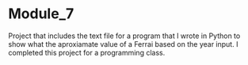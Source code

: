 # Module_7
Project that includes the text file for a program that I wrote in Python to show what the aproxiamate value of a Ferrai based on the year input. I completed this project for a programming class.
